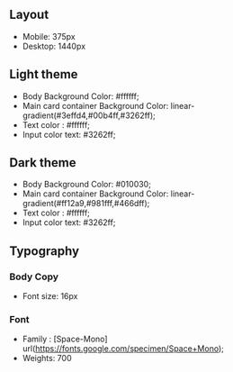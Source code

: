 ## Layout

- Mobile: 375px
- Desktop: 1440px




## Light theme

- Body Background Color: #ffffff;
- Main card container Background Color: linear-gradient(#3effd4,#00b4ff,#3262ff);
- Text color : #ffffff;
- Input color text: #3262ff;

## Dark theme

- Body Background Color: #010030;
- Main card container Background Color: linear-gradient(#ff12a9,#981fff,#466dff);
- Text color : #ffffff;
- Input color text: #3262ff;

## Typography

### Body Copy

- Font size: 16px


### Font
- Family : [Space-Mono] url(https://fonts.google.com/specimen/Space+Mono);
- Weights: 700


